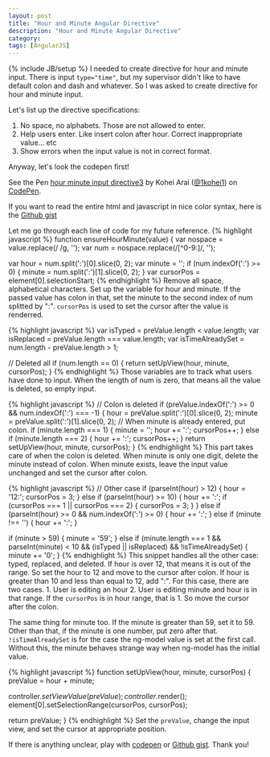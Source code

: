 ```yaml
---
layout: post
title: "Hour and Minute Angular Directive"
description: "Hour and Minute Angular Directive"
category: 
tags: [AngularJS]
---
```

{% include JB/setup %}
I needed to create directive for hour and minute input. There is input `type="time"`, but my supervisor didn't like to have default colon and dash and whatever. So I was asked to create directive for hour and minute input.

Let's list up the directive specifications:

1. No space, no alphabets. Those are not allowed to enter.
2. Help users enter. Like insert colon after hour. Correct inappropriate value... etc
3. Show errors when the input value is not in correct format.

Anyway, let's look the codepen first!

<p data-height="268" data-theme-id="0" data-slug-hash="ZGqqgq" data-default-tab="result" data-user="1kohei1" class='codepen'>See the Pen <a href='http://codepen.io/1kohei1/pen/ZGqqgq/'>hour minute input directive3</a> by Kohei Arai (<a href='http://codepen.io/1kohei1'>@1kohei1</a>) on <a href='http://codepen.io'>CodePen</a>.</p>
<script async src="//assets.codepen.io/assets/embed/ei.js"></script>

If you want to read the entire html and javascript in nice color syntax, here is the [Github gist](https://gist.github.com/1kohei1/d48461d69782332e6b36)

Let me go through each line of code for my future reference.
{% highlight javascript %}
function ensureHourMinute(value) {
  var nospace = value.replace(/ /g, '');
  var num = nospace.replace(/[^0-9:]/, '');

  var hour = num.split(':')[0].slice(0, 2);
  var minute = '';
  if (num.indexOf(':') >= 0) {
    minute = num.split(':')[1].slice(0, 2);
  }
  var cursorPos = element[0].selectionStart;
{% endhighlight %}
Remove all space, alphabetical characters. Set up the variable for hour and minute. If the passed value has colon in that, set the minute to the second index of num splitted by ":". `cursorPos` is used to set the cursor after the value is renderred.

{% highlight javascript %}
var isTyped = preValue.length < value.length;
var isReplaced = preValue.length === value.length;
var isTimeAlreadySet = num.length - preValue.length > 1;

// Deleted all
if (num.length == 0) {
  return setUpView(hour, minute, cursorPos);
}
{% endhighlight %}
Those variables are to track what users have done to input. When the length of num is zero, that means all the value is deleted, so empty input.

{% highlight javascript %}
// Colon is deleted
if (preValue.indexOf(':') >= 0 && num.indexOf(':') === -1) {
  hour = preValue.split(':')[0].slice(0, 2);
  minute = preValue.split(':')[1].slice(0, 2);
  // When minute is already entered, put colon.
  if (minute.length === 1) {
    minute = '';
    hour += ':';
    cursorPos++;
  } else if (minute.length === 2) {
    hour += ':';
    cursorPos++;
  }
  return setUpView(hour, minute, cursorPos);
}
{% endhighlight %}
This part takes care of when the colon is deleted. When minute is only one digit, delete the minute instead of colon. When minute exists, leave the input value unchanged and set the cursor after colon.

{% highlight javascript %}
// Other case
if (parseInt(hour) > 12) {
  hour = '12:';
  cursorPos = 3;
} else if (parseInt(hour) >= 10) {
  hour += ':';
  if (cursorPos === 1 || cursorPos === 2) {
    cursorPos = 3;
  }
} else if (parseInt(hour) >= 0 && num.indexOf(':') >= 0) {
  hour += ':';
} else if (minute !== '') {
  hour += ':';
}

if (minute > 59) {
  minute = '59';
} else if (minute.length === 1 && parseInt(minute) < 10 && (isTyped || isReplaced) && !isTimeAlreadySet) {
  minute += '0';
}
{% endhighlight %}
This snippet handles all the other case: typed, replaced, and deleted. If hour is over 12, that means it is out of the range. So set the hour to 12 and move to the cursor after colon. If hour is greater than 10 and less than equal to 12, add ":". For this case, there are two cases. 1. User is editing an hour 2. User is editing minute and hour is in that range. If the `cursorPos` is in hour range, that is 1. So move the cursor after the colon.

The same thing for minute too. If the minute is greater than 59, set it to 59. Other than that, if the minute is one number, put zero after that. `!isTimeAlreadySet` is for the case the ng-model value is set at the first call. Without this, the minute behaves strange way when ng-model has the initial value. 

{% highlight javascript %}
function setUpView(hour, minute, cursorPos) {
  preValue = hour + minute;
  
  controller.$setViewValue(preValue);
  controller.$render();
  element[0].setSelectionRange(cursorPos, cursorPos);
  
  return preValue;
}
{% endhighlight %}
Set the `preValue`, change the input view, and set the cursor at appropriate position.

If there is anything unclear, play with [codepen](http://codepen.io/1kohei1/pen/ZGqqgq?editors=001) or [Github gist](https://gist.github.com/1kohei1/d48461d69782332e6b36). Thank you!